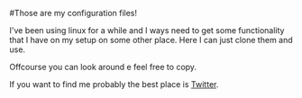 #Those are my configuration files!

I've been using linux for a while and I ways need to get some functionality that I have on my setup on some other place. Here I can just clone them and use.

Offcourse you can look around e feel free to copy.

If you want to find me probably the best place is [Twitter](https://twitter.com/muderno/).
